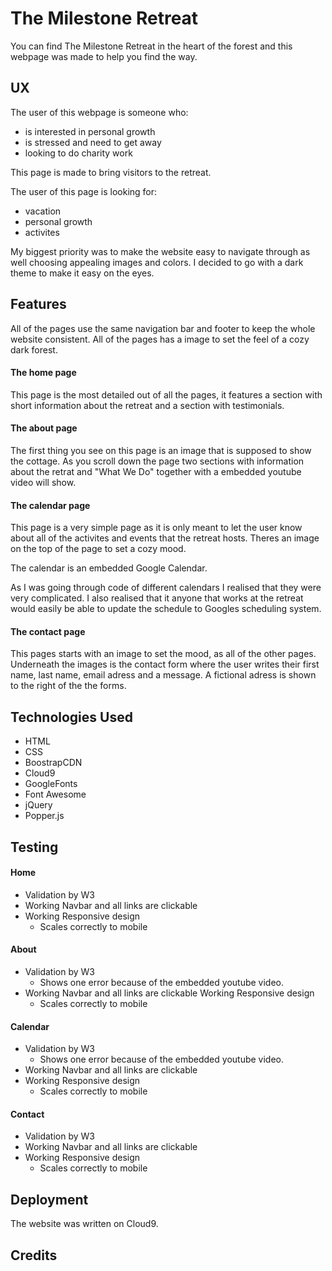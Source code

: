 # The Milestone Retreat

You can find The Milestone Retreat in the heart of the forest and this webpage was made to help you find the way.

## UX

The user of this webpage is someone who:
* is interested in personal growth
* is stressed and need to get away
* looking to do charity work

This page is made to bring visitors to the retreat.

The user of this page is looking for:
* vacation 
* personal growth
* activites

My biggest priority was to make the website easy to navigate through as well choosing appealing images and colors. I decided to go with a dark theme to make it easy on the eyes.

## Features

All of the pages use the same navigation bar and footer to keep the whole website consistent. All of the pages has a image to set the feel of a cozy dark forest.

#### The home page
This page is the most detailed out of all the pages, it features a section with short information about the retreat and a section with testimonials.

#### The about page
The first thing you see on this page is an image that is supposed to show the cottage. As you scroll down the page two sections with information about the retrat and "What We Do" together with a embedded youtube video will show.

#### The calendar page
This page is a very simple page as it is only meant to let the user know about all of the activites and events that the retreat hosts. Theres an image on the top of the page to set a cozy mood. 

The calendar is an embedded Google Calendar. 

As I was going through code of different calendars I realised that they were very complicated.
I also realised that it anyone that works at the retreat would easily be able to update the schedule to Googles scheduling system.

#### The contact page
This pages starts with an image to set the mood, as all of the other pages. Underneath the images is the contact form where the user writes their first name, last name, email adress and a message. A fictional adress is shown to the right of the the forms.

## Technologies Used 
* HTML
* CSS
* BoostrapCDN
* Cloud9
* GoogleFonts
* Font Awesome
* jQuery
* Popper.js

## Testing

#### Home
* Validation by W3
* Working Navbar and all links are clickable
* Working Responsive design
    * Scales correctly to mobile

#### About
* Validation by W3
    * Shows one error because of the embedded youtube video.
* Working Navbar and all links are clickable
Working Responsive design
    * Scales correctly to mobile

#### Calendar
* Validation by W3
    * Shows one error because of the embedded youtube video.
* Working Navbar and all links are clickable
* Working Responsive design
    * Scales correctly to mobile

#### Contact
* Validation by W3
* Working Navbar and all links are clickable
* Working Responsive design
    * Scales correctly to mobile

## Deployment

The website was written on Cloud9. 

## Credits